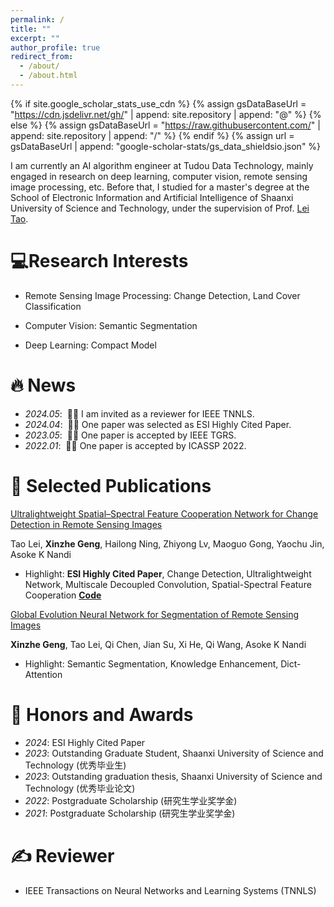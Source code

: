 ```yaml
---
permalink: /
title: ""
excerpt: ""
author_profile: true
redirect_from:
  - /about/
  - /about.html
---
```


{% if site.google_scholar_stats_use_cdn %}
{% assign gsDataBaseUrl = "https://cdn.jsdelivr.net/gh/" | append: site.repository | append: "@" %}
{% else %}
{% assign gsDataBaseUrl = "https://raw.githubusercontent.com/" | append: site.repository | append: "/" %}
{% endif %}
{% assign url = gsDataBaseUrl | append: "google-scholar-stats/gs_data_shieldsio.json" %}

<span class='anchor' id='about-me'></span>

I am currently an AI algorithm engineer at Tudou Data Technology, mainly engaged in research on deep learning, computer
vision, remote sensing image processing, etc. Before that, I studied for a master's degree at the School of Electronic
Information and Artificial Intelligence of Shaanxi University of Science and Technology, under the supervision of Prof.
[Lei Tao](https://sust-reynole.github.io/#/).

# 💻Research Interests

- Remote Sensing Image Processing: Change Detection, Land Cover Classification

- Computer Vision: Semantic Segmentation

- Deep Learning: Compact Model

# 🔥 News

- *2024.05*: &nbsp;🎉🎉 I am invited as a reviewer for IEEE TNNLS.
- *2024.04*: &nbsp;🎉🎉 One paper was selected as ESI Highly Cited Paper.
- *2023.05*: &nbsp;🎉🎉 One paper is accepted by IEEE TGRS.
- *2022.01*: &nbsp;🎉🎉 One paper is accepted by ICASSP 2022.

# 📝 Selected Publications

[Ultralightweight Spatial–Spectral Feature Cooperation Network for Change Detection in Remote Sensing Images](https://ieeexplore.ieee.org/iel7/36/4358825/10081023.pdf)

Tao Lei, **Xinzhe Geng**, Hailong Ning, Zhiyong Lv, Maoguo Gong, Yaochu Jin, Asoke K Nandi

- Highlight: **ESI Highly Cited Paper**, Change Detection, Ultralightweight Network, Multiscale Decoupled Convolution,
  Spatial-Spectral Feature Cooperation [**Code**](https://github.com/SUST-reynole/USSFC-Net)

[Global Evolution Neural Network for Segmentation of Remote Sensing Images](https://ieeexplore.ieee.org/abstract/document/9746587)

**Xinzhe Geng**, Tao Lei, Qi Chen, Jian Su, Xi He, Qi Wang, Asoke K Nandi

- Highlight: Semantic Segmentation, Knowledge Enhancement, Dict-Attention

# 🏅 Honors and Awards

- *2024*: ESI Highly Cited Paper
- *2023*: Outstanding Graduate Student, Shaanxi University of Science and Technology (优秀毕业生)
- *2023*: Outstanding graduation thesis, Shaanxi University of Science and Technology (优秀毕业论文)
- *2022*: Postgraduate Scholarship (研究生学业奖学金)
- *2021*: Postgraduate Scholarship (研究生学业奖学金)

<span class='anchor' id='-reviewer'></span>
# ✍️ Reviewer

- IEEE Transactions on Neural Networks and Learning Systems (TNNLS)
